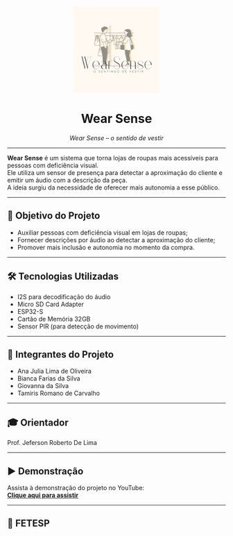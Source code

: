 <p align="center">
  <img src="logo%20arara.png" alt="Logo Wear Sense" width="200"/>
</p>

<h1 align="center">Wear Sense</h1>

<p align="center"><i>Wear Sense – o sentido de vestir</i></p>

---

**Wear Sense** é um sistema que torna lojas de roupas mais acessíveis para pessoas com deficiência visual.  
Ele utiliza um sensor de presença para detectar a aproximação do cliente e emitir um áudio com a descrição da peça.  
A ideia surgiu da necessidade de oferecer mais autonomia a esse público.

---

## 🎯 Objetivo do Projeto  
- Auxiliar pessoas com deficiência visual em lojas de roupas;  
- Fornecer descrições por áudio ao detectar a aproximação do cliente;  
- Promover mais inclusão e autonomia no momento da compra.  

---

## 🛠 Tecnologias Utilizadas  
- I2S para decodificação do áudio  
- Micro SD Card Adapter  
- ESP32-S  
- Cartão de Memória 32GB  
- Sensor PIR (para detecção de movimento)  

---

## 👥 Integrantes do Projeto  
- Ana Julia Lima de Oliveira  
- Bianca Farias da Silva  
- Giovanna da Silva  
- Tamiris Romano de Carvalho  

---

## 🎓 Orientador  
Prof. Jeferson Roberto De Lima  

---

## ▶️ Demonstração  
Assista à demonstração do projeto no YouTube:  
**[Clique aqui para assistir](https://youtu.be/WKtR5YYwnEs?si=TwQXAW6vi5fOopT0)**

---

## 🏫 FETESP
